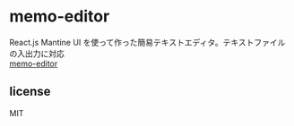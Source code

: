 # memo-editor

React.js Mantine UI を使って作った簡易テキストエディタ。テキストファイルの入出力に対応  
[memo-editor](https://haruto17.github.io/memo-editor/)

## license

MIT
